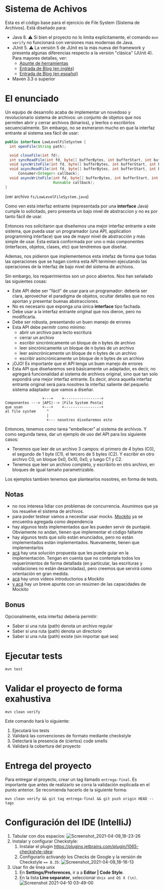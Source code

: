 Sistema de Achivos
==================

Esta es el código base para el ejercicio de File System (Sistema de Archivos). Está diseñado para:

* Java 8. :warning: Si bien el proyecto no lo limita explícitamente, el comando `mvn verify` no funcionará con versiones mas modernas de Java.
* JUnit 5. :warning: La versión 5 de JUnit es la más nueva del framework y presenta algunas diferencias respecto a la versión "clásica" (JUnit 4). Para mayores detalles, ver:
  *  [Apunte de herramientas](https://docs.google.com/document/d/1VYBey56M0UU6C0689hAClAvF9ILE6E7nKIuOqrRJnWQ/edit#heading=h.dnwhvummp994)
  *  [Entrada de Blog (en inglés)](https://www.baeldung.com/junit-5-migration)
  *  [Entrada de Blog (en español)](https://www.paradigmadigital.com/dev/nos-espera-junit-5/)
* Maven 3.3 o superior

# El enunciado

Un equipo de desarrollo acaba de implementar un novedoso y revolucionario sistema de archivos: un conjunto de objetos
que nos permiten abrir y cerrar archivos (binarios), y leerlos o escribirlos secuencialmente. Sin embargo, no se esmeraron mucho en que la interfaz entrante al sistema sea fácil de usar:

```java
public interface LowLevelFileSystem {
  int openFile(String path);

  void closeFile(int fd);
  int syncReadFile(int fd, byte[] bufferBytes, int bufferStart, int bufferEnd);
  void syncWriteFile(int fd, byte[] bufferBytes, int bufferStart, int bufferEnd);
  void asyncReadFile(int fd, byte[] bufferBytes, int bufferStart, int bufferEnd,
      Consumer<Integer> callback);
  void asyncWriteFile(int fd, byte[] bufferBytes, int bufferStart, int bufferEnd,
                      Runnable callback);
}
```
(ver archivo `fs/LowLevelFileSystem.java`)

Como ven esta interfaz entrante (representada por una __interface__ Java) cumple lo solicitado, pero presenta un bajo nivel de abstraccion y no es por tanto fácil de usar.


Entonces nos solicitaron que diseñemos una mejor interfaz entrante a este sistema, que pueda usar un programador (una API, application programming interface) que sea de mayor nivel de abstracción y más simple de usar. Esta estará conformada por uno o más componentes (interfaces, objetos, clases, etc) que tendremos que diseñar.

Ademas, nos pidieron que implementemos esta intefaz de forma que todas las operaciones que se hagan contra esta API terminen ejecutando las operaciones de la interfaz de bajo nivel del sistema de archivos.

Sin embargo, los requerimientos son un poco abiertos. Nos han señalado las siguientes cosas:
* Este API debe ser "fácil" de usar para un programador: debería ser clara, aprovechar el paradigma de objetos, ocultar detalles que no nos aportan y presentar buenas abstracciones.
* No es necesario que exponga una única __interface__ tipo fachada.
* Debe usar a la interfaz entrante original que nos dieron, pero no modificarla.
* Debe ser robusta, presentando un buen manejo de errores
* Esta API debe permitr como mínimo:
  * abrir un archivo para lecto escritura
  * cerrar un archivo
  * escribir sincrónicamente un bloque de n bytes de archivo
  * leer sincrónicamente un bloque de n bytes de un archivo
  * leer asincrónicamente un bloque de n bytes de un archivo
  * escribir asincrónicamente un bloque de n bytes de un archivo
* ¡OJO! Es importante que el API tenga un buen manejo de errores    
* Esta API que diseñaremos será básicamente un adaptador, es decir, no agregará funcionalidad al sistema de archivos original, 
  sino que tan solo expondrá una mejor interfaz entrante. Es decir, ahora aquella interfaz entrante original será para nosotres 
  la interfaz saliente del pequeño sistema adaptador que vamos a diseñar.

```
                 +---+    +-----------------+
Componentes ---> |API|--> |File System Posta|
que usan         +---+    +-----------------+
al file system     ^
                   |
                   +--- nosotres diseñaremos esto

```
Entonces, tenemos como tarea "embellecer" al sistema de archivos. Y como segunda tarea, dar un ejemplo de uso del API para los siguiente casos:
  * Tenemos que leer de un archivo 3 campos: el primero de 4 bytes (C0), el segundo de 1 byte (C1), el tercero de 5 bytes (C2). Y escribir en otro archivo C0, un bloque 0x0, 0x10, 0x0, y luego C1 y C2.
  * Tenemos que leer un archivo completo, y escribirlo en otro archivo, en bloques de igual tamaño parametrizable.

Los ejemplos tambien tenemos que plantearlos nosotres, en forma de tests.


## Notas

  * no nos interesa lidiar con problemas de concurrencia. Asumimos que ya los resuelve el sistema de archivos.
  * para poder testear vamos a necesitar usar mocks. [Mockito](https://javadoc.io/doc/org.mockito/mockito-core/latest/org/mockito/Mockito.html) ya se encuentra agregada como dependencia  
  * hay algunos tests implementados que les pueden servir de puntapié. Obviamente no andan, tienen que implementar el código faltante 
  * hay algunos tests que sólo están enunciados, pero no están implementados están implementados. Nuevamente, tienen que implementarlos 
  * [acá](https://docs.google.com/document/d/1l22DXR13J3XlcEkdwWsba5zg8gl_XwFA7cWf_LIOHHk/edit#) hay una solución propuesta que les puede guiar en la implementación. Tengan en cuenta que no contempla todos los requerimientos de forma detallada (en particular, las escrituras y validaciones no están desarroladas), pero creemos que servirá como orientación en gran medida.   
  * [acá](https://www.youtube.com/watch?v=-p7_NUDLRB0&list=PLTpxfh7PF3OpJSMNNPaYxLJii3Xm7PPA_&index=3) hay unos videos introductorios a Mockito
  * [y acá](https://docs.google.com/document/d/1467Gc-adARJZZhVAdgazdCeHWRzCUJg6CfMD3nkhmG4/edit#) hay un breve apunte con un resúmen de las capacidades de Mockito
  

## Bonus

Opcionalmente, esta interfaz debería permitir:
  
 * Saber si una ruta (path) denota un archivo regular
 * Saber si una ruta (path) denota un directorio
 * Saber si una ruta (path) existe (sin importar qué sea)


# Ejecutar tests

```
mvn test
```

# Validar el proyecto de forma exahustiva

```
mvn clean verify
```

Este comando hará lo siguiente:

 1. Ejecutará los tests
 2. Validará las convenciones de formato mediante checkstyle
 3. Detectará la presencia de (ciertos) code smells
 4. Validará la cobertura del proyecto

# Entrega del proyecto

Para entregar el proyecto, crear un tag llamado `entrega-final`. Es importante que antes de realizarlo se corra la validación
explicada en el punto anterior. Se recomienda hacerlo de la siguiente forma:

```
mvn clean verify && git tag entrega-final && git push origin HEAD --tags
```

# Configuración del IDE (IntelliJ)

 1. Tabular con dos espacios: ![Screenshot_2021-04-09_18-23-26](https://user-images.githubusercontent.com/677436/114242543-73e1fe00-9961-11eb-9a61-7e34be9fb8de.png)
 2. Instalar y configurar Checkstyle:
    1. Instalar el plugin https://plugins.jetbrains.com/plugin/1065-checkstyle-idea:
    2. Configurarlo activando los Checks de Google y la versión de Checkstyle `== 8.35`: ![Screenshot_2021-04-09_18-16-13](https://user-images.githubusercontent.com/677436/114242548-75132b00-9961-11eb-972e-28e6e1412979.png)
 3. Usar fin de linea unix
    1. En **Settings/Preferences**, ir a a **Editor | Code Style**.
    2. En la lista **Line separator**, seleccionar `Unix and OS X (\n)`.
 ![Screenshot 2021-04-10 03-49-00](https://user-images.githubusercontent.com/11875266/114260872-c6490c00-99ad-11eb-838f-022acc1903f4.png)
